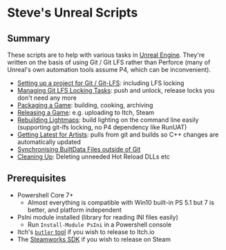 # Steve's Unreal Scripts

## Summary

These scripts are to help with various tasks in [Unreal Engine](https://www.unrealengine.com). 
They're written on the basis of using Git / Git LFS rather than Perforce (many of Unreal's own
automation tools assume P4, which can be inconvenient).

* [Setting up a project for Git / Git-LFS](./doc/GitSetup.md): including LFS locking
* [Managing Git LFS Locking Tasks](https://github.com/sinbad/GitScripts): push and unlock, release locks you don't need any more
* [Packaging a Game](./doc/Package.md): building, cooking, archiving
* [Releasing a Game](./doc/Release.md): e.g. uploading to Itch, Steam
* [Rebuilding Lightmaps](./doc/RebuildLightmaps.md): build lighting on the command line easily (supporting git-lfs locking, no P4 dependency like RunUAT)
* [Getting Latest for Artists](./doc/GetLatest.md): pulls from git and builds so C++ changes are automatically updated
* [Synchronising BuiltData Files outside of Git](./doc/DataSync.md)
* [Cleaning Up](./doc/Cleanup.md): Deleting unneeded Hot Reload DLLs etc


## Prerequisites

* Powershell Core 7+
  * Almost everything is compatible with Win10 built-in PS 5.1 but 7 is better, and platform independent
* PsIni module installed (library for reading INI files easily)
   * Run `Install-Module PsIni` in a Powershell console
* Itch's [`butler` tool](https://itch.io/docs/butler/) if you wish to release to Itch.io
* The [Steamworks SDK](https://partner.steamgames.com/doc/sdk) if you wish to release on Steam


